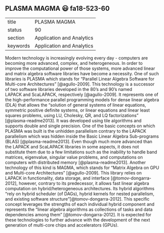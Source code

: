 ## PLASMA MAGMA :smiley: fa18-523-60


|          |                           |
| -------- | ------------------------- |
| title    | PLASMA MAGMA              | 
| status   | 90                        |
| section  | Application and Analytics |
| keywords | Application and Analytics |


Modern technology is increasingly evolving every 
day - computers are becoming more advanced, complex, 
and heterogeneous. In order to improve the computational 
power of those systems, more advanced linear and matrix 
algebra software libraries have become a necessity. One 
of such libraries is PLASMA which stands for “Parallel 
Linear Algebra Software for Multi-core Architectures” 
[@agullo-2009]. This technology is a successor of two 
software libraries developed in the 80’s and 90’s named  
LAPACK and ScaLAPACK, respectively [@agullo-2009]. It represents 
one of the high-performance parallel programming models for 
dense linear algebra (DLA) that allows the “solution of general 
systems of linear equations, symmetric positive definite systems, 
or linear equations and linear least squares problems, using LU, 
Cholesky, QR, and LQ factorizations” [@plasma-readme2013]. It was 
developed using tile algorithms and supports double and single 
precision. One of the basic concepts on which PLASMA was built 
is the unhidden parallelism contrary to the LAPACK parallelism 
which was hidden inside the Basic Linear Algebra Sub-programs (BLAS) 
[@plasma-readme2013]. Even though much more advanced than the LAPACK
and ScaLAPACK libraries in some aspects, it does not substitute them 
due to a few limitations such as the inability to handle band matrices,
eigenvalue, singular value problems, and computations on computers with
distributed memory [@plasma-readme2013]. Another technology of this kind 
is MAGMA, which stands for “Matrix Algebra on GPU and Multi-core Architectures” 
[@agullo-2009]. This library relies on LAPACK in functionality, data storage, 
and interface [@tomov-dongarra-2012], however, contrary to its predecessor, 
it allows fast linear algebra computation on hybrid/heterogeneous architectures. 
Its hybrid algorithms “rely on hybrid scheduler (of DAGs), hybrid kernels 
for nested parallelism, and existing software structure”[@tomov-dongarra-2012].
This specific concept leverages the strengths of each individual hybrid 
component and represents the “linear algebra algorithms as collections of 
tasks and data dependencies among them” [@tomov-dongarra-2012]. It is expected 
for these technologies to further advance with the development of the next
generation of multi-core chips and accelerators (GPUs).  
